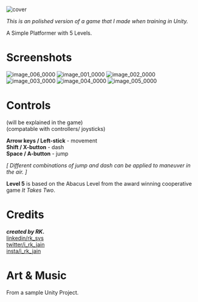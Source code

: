 ![cover](https://user-images.githubusercontent.com/41666334/233157690-4c0411fa-1631-44e2-834d-477845bace18.png)

*This is an polished version of a game that I made when training in Unity.*

A Simple Platformer with 5 Levels.

<h1>Screenshots</h1>

![image_006_0000](https://user-images.githubusercontent.com/41666334/233158560-efe1e8f4-a707-4367-8d30-5970242db1a6.png)
![image_001_0000](https://user-images.githubusercontent.com/41666334/233158434-a7679a2c-6d60-472e-98b3-f5e0136de506.png)
![image_002_0000](https://user-images.githubusercontent.com/41666334/233158470-124f84db-2914-43d1-b1a1-80ae3f5de14c.png)
![image_003_0000](https://user-images.githubusercontent.com/41666334/233158480-d4f1c442-8fcb-4436-bb6c-0509b912a6fc.png)
![image_004_0000](https://user-images.githubusercontent.com/41666334/233158491-6f98df68-9bb8-4a2c-9ea8-323e104b1ff2.png)
![image_005_0000](https://user-images.githubusercontent.com/41666334/233158503-5af6a45a-714c-4935-b641-d130669c62e8.png)

<h1>Controls</h1>

(will be explained in the game)<br>
(compatable with controllers/ joysticks)<br>

**Arrow keys / Left-stick** - movement<br>
**Shift      / X-button**   - dash<br>
**Space      / A-button**   - jump<br>

*[ Different combinations of jump and dash can be applied to maneuver in the air. ]*<br>

**Level 5** is based on the Abacus Level from the award winning cooperative game *It Takes Two*.<br>

<h1>Credits</h1>

***created by RK.***<br>
[linkedin/rk_svs](https://www.linkedin.com/in/ravi-kiran-svs/)<br>
[twitter/i_rk_jain](https://twitter.com/i_rk_jain)<br>
[insta/i_rk_jain](https://www.instagram.com/i_rk_jain/)<br>

<h1>Art & Music</h1>

From a sample Unity Project.
